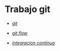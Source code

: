 # Trabajo git

- *[git](manual-git)*

- *[git flow](manual-gitflow)*

- *[integracion continua](integracion-continua)*